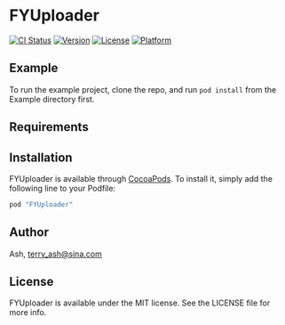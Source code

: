 # FYUploader

[![CI Status](http://img.shields.io/travis/Ash/FYUploader.svg?style=flat)](https://travis-ci.org/Ash/FYUploader)
[![Version](https://img.shields.io/cocoapods/v/FYUploader.svg?style=flat)](http://cocoapods.org/pods/FYUploader)
[![License](https://img.shields.io/cocoapods/l/FYUploader.svg?style=flat)](http://cocoapods.org/pods/FYUploader)
[![Platform](https://img.shields.io/cocoapods/p/FYUploader.svg?style=flat)](http://cocoapods.org/pods/FYUploader)

## Example

To run the example project, clone the repo, and run `pod install` from the Example directory first.

## Requirements

## Installation

FYUploader is available through [CocoaPods](http://cocoapods.org). To install
it, simply add the following line to your Podfile:

```ruby
pod "FYUploader"
```

## Author

Ash, terry_ash@sina.com

## License

FYUploader is available under the MIT license. See the LICENSE file for more info.
